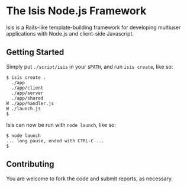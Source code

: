 The Isis Node.js Framework
==========================

Isis is a Rails-like template-building framework for developing multiuser applications with Node.js and client-side Javascript.

Getting Started
---------------

Simply put `./script/isis` in your `$PATH`, and run `isis create`, like so:

	$ isis create .
	  ./app
	  ./app/client
	  ./app/server
	  ./app/shared
	W ./app/handler.js
	W ./launch.js
	$ 

Isis can now be run with `node launch`, like so:

	$ node launch
	... long pause, ended with CTRL-C ...
	$ 

Contributing
------------

You are welcome to fork the code and submit reports, as necessary.